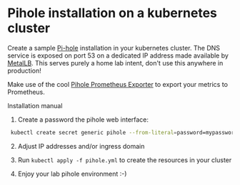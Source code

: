 # Pihole installation on a kubernetes cluster

Create a sample [Pi-hole](https://pi-hole.net/) installation in your kubernetes cluster. The DNS service is exposed on port 53 on a dedicated IP address made available by [MetalLB](https://metallb.universe.tf/). This serves purely a home lab intent, don't use this anywhere in production!

Make use of the cool [Pihole Prometheus Exporter](https://github.com/eko/pihole-exporter) to export your metrics to Prometheus.

Installation manual

1) Create a password the pihole web interface:
```bash
 kubectl create secret generic pihole --from-literal=password=mypassword -n pihole
```

2) Adjust IP addresses and/or ingress domain

3) Run `kubectl apply -f pihole.yml` to create the resources in your cluster

4) Enjoy your lab pihole environment :-)
